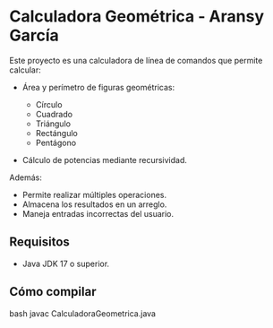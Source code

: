 # Calculadora Geométrica - Aransy García

Este proyecto es una calculadora de línea de comandos que permite calcular:

- Área y perímetro de figuras geométricas:
  - Círculo
  - Cuadrado
  - Triángulo
  - Rectángulo
  - Pentágono

- Cálculo de potencias mediante recursividad.

Además:
- Permite realizar múltiples operaciones.
- Almacena los resultados en un arreglo.
- Maneja entradas incorrectas del usuario.

## Requisitos

- Java JDK 17 o superior.

## Cómo compilar

bash
javac CalculadoraGeometrica.java

